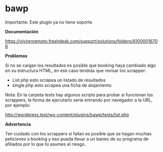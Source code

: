 # bawp

Importante: Este plugin ya no tiene soporte

**Documentación**

https://vivirenremoto.freshdesk.com/support/solutions/folders/61000016706

**Problemas**

Si no se cargan los resultados es posible que booking haya cambiado algo en su estructura HTML, en ese caso tendrás que revisar los scrapper:

- List.php esto scrapea un listado de resultados
- single.php esto scrapea una ficha de alojamiento

Nota: En la carpeta tests hay algunos scripts para probar si funcionan los scrappers, la forma de ejecutarlo sería entrando por navegador a la URL, por ejemplo:

http://wordpress.test/wp-content/plugins/bawp/tests/list.php

**Advertencia**

Ten cuidado con los scrappers si fallan es posible que se hagan muchas peticiones a booking y eso pueda llevar a un baneo de su programa de afiliados por lo que tú asumes el riesgo.
